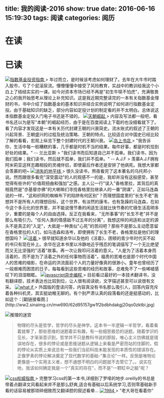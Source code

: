 title: 我的阅读-2016
show: true
date: 2016-06-16 15:19:30
tags: 阅读
categories: 阅历
---
# 在读

# 已读
<a class="fancybox" rel="group" href="https://www.amazon.cn/gp/product/B019C5Y1Z8/ref=as_li_qf_sp_asin_tl?ie=UTF8&camp=536&creative=3200&creativeASIN=B019C5Y1Z8&linkCode=as2&tag=dante-23">
    <img src="https://images-cn-4.ssl-images-amazon.com/images/I/51RVgZLRptL._SY346_.jpg" alt="指数基金投资指南" />
</a>
> 年过而立，是时候该考虑如何理财了。去年在大牛市时踏入股市，亏了个屁滚尿流。懵懵懂懂中接受了风险教育，实战中的教训给我这个小白上了结结实实的一课。如今对资本市场已经不再是"初生牛犊不怕虎"，充满敬畏之心的我开始思考从理论上补充知识。这是我近期完整读完的一本有关指数基金理财的书，书中介绍了指数基金的基本知识并结合实例说明了如何进行指数基金定投。由于基础知识的缺乏，部分内容如定投计划的制定看的并不太明白。总体说这本指数基金定投入门电子书还是不错的。

<a class="fancybox" rel="group" href="https://www.amazon.cn/gp/search/ref=as_li_qf_sp_sr_tl?ie=UTF8&camp=536&creative=3200&index=aps&keywords=%E5%A4%A9%E6%9C%9D%E5%B4%9B%E8%B5%B7&linkCode=ur2&tag=dante-23">
    <img src="https://images-cn.ssl-images-amazon.com/images/I/41nyAcVvv3L.jpg" alt="天朝崛起" />
</a>
> 内容及写法都一般吧，看书名还以为是写"本朝"的崛起经历，由于是在百度阅读上下载的也没细看就下了。看了内容才发现这是一本有关历代封建王朝的兴衰简史。流水账式的叙述了王朝的兴起背景、王朝盛兴的过程及统治策略、王朝的特点。比较适合对中国史已经比较了解的看看，宏观上纵览下整个封建时代的王朝兴衰。

<a class="fancybox" rel="group" href="http://www.amazon.cn/gp/product/B00VWVAFAG/ref=as_li_qf_sp_asin_tl?ie=UTF8&camp=536&creative=3200&creativeASIN=B00VWVAFAG&linkCode=as2&tag=dante-23">
	<img src="https://img3.doubanio.com/lpic/s28049685.jpg" alt="岛上书店" />
</a>
> "我告诉你，生活中每一桩糟糕的事，几乎都是时机不当的结果。每件好事，都是时机恰到好处的结果。" -- 兰比亚斯 
> "我们读书而后知道自己并不孤单。我们读书，因为我们孤单；我们读书，然后就不孤单，我们并不孤单。" -- A.J.F
> 羡慕A.J.F拥有阿米莉亚这样志趣相投的灵魂伴侣，即使最后作者还是安排了他病死。我想大家都会羡慕的吧~

<a class="fancybox" rel="group" href="http://www.amazon.cn/gp/product/B00Z5S4EDG/ref=as_li_qf_sp_asin_tl?ie=UTF8&camp=536&creative=3200&creativeASIN=B00Z5S4EDG&linkCode=as2&tag=dante-23">
	<img src="https://img1.doubanio.com/lpic/s28123969.jpg" alt="消失的地平线" />
</a>
> 很久没读书，熬夜看完了这本著名的乌托邦小说。然而跟很多看完"深受震动"的人的观感不一的是，我却并没有这般感受，甚至觉得有些许的"价值观扭曲和强加"之感。主人公一行"误入"香格里拉，其背后的真相竟然是"亦基督亦佛"的大喇嘛们寻找香格里拉继承人的一番"阴谋"，正如马连森说的一样，"这和织网的蜘蛛布下的陷阱有何区别"？而理想国度里的"长生不老"我想并不是所有人的理想目标，这个世界，有淡然的康韦，也有急躁的马连森，在如今这个多元化的世界里，并不能说慢节奏的闲适生活就比快节奏的忙碌生活高明多少，重要的是每个人的自由选择。反正在我看来，"无所事事"的"长生不老"并不是那么有吸引力。"任何人类的情感敌不过五年的分离"，我想这样的闲适和淡定的源头不是真正的"入定"，大抵是一种类似"心死"的苦闷吧？那些不是那么主动愿意留在香格里拉的人们，如马连森和洛岑，即使拥有了长生不老，香格里拉是他们的理想国吗？

<a class="fancybox" rel="group" href="http://www.amazon.cn/gp/product/B0098SGXLK/ref=as_li_qf_sp_asin_tl?ie=UTF8&camp=536&creative=3200&creativeASIN=B0098SGXLK&linkCode=as2&tag=dante-23">
    <img src="https://img3.doubanio.com/lpic/s27279654.jpg" alt="活着" />
</a>
> 很早就知道余华以及他的《活着》，困顿的青少年时代买不起的书只有现在补上。余华在这本书里以冷静地近乎残忍的笔调描写了一个无比绝望而又无比坚强的"活着"故事。再一次让我叩问活着的意义。"人是为了活着本身而活着的，而不是为了活着之外的任何事物而活着"。福贵的苦难也是那个时代中国人的苦难的缩影，在命运的洪流面前个人的力量好像真的很渺小。童年也曾经历了一段艰难而困苦的日子，每每看到这些苦难的经历和故事，总难免不了一些唏嘘感叹下的泪湿眼眶。

<a class="fancybox" rel="group" href="http://www.amazon.cn/gp/product/B00JVLEYY2/ref=as_li_tf_tl?ie=UTF8&camp=536&creative=3200&creativeASIN=B00JVLEYY2&linkCode=as2&tag=dante-23">
    <img src="https://img1.doubanio.com/lpic/s26700273.jpg" alt="javascript异步编程" />
</a>
> 目前看过最好的一本技术翻译书，没有翻译腔，技术表达也比较到位，让人很有阅读欲，文字描述甚至可以说很有文采。

<!--more-->

<a class="fancybox" rel="group" href="http://www.amazon.cn/gp/product/B00W4R6JV6/ref=as_li_tf_tl?ie=UTF8&camp=536&creative=3200&creativeASIN=B00W4R6JV6&linkCode=as2&tag=dante-23">
    <img src="https://images-cn.ssl-images-amazon.com/images/I/51NmhGGjSIL._SX359_BO1,204,203,200_.jpg" alt="what if" />
</a>
> 外国版的壹读问答，内容真没有书名那么吸引人，回答内容充斥着各种抖机灵，其实挺幼稚无聊的。有个别严肃认真的段落看的还是挺感动的，比如这个：[戳链接看图.](http://ww2.sinaimg.cn/mw690/62d95157gw1f2bdbhdakgj20qo0zktbi.jpg)

![推理的迷宫](https://img1.doubanio.com/lpic/s1433523.jpg)
> 物理的尽头是哲学，哲学的尽头是神学。这本书一半逻辑一半哲学，看着看着就晕了，那些思维的谜题着实有趣，有一些细思极恐的谜题。随着学识的见长，才渐渐意识到，哲学并不只是教科书说的那般，唯心主义仿佛就是错误地存在，很多的悖论或是思维谜题从逻辑上来看是严密而站的住脚的，假的悖论从实质上来说总有一些我们当前科技未能发现的本质性的错误存在。正像罗素的悖论解决奠定了现代数学的基础-"集合论"一样。反倒是唯物论更像是一个实用主义者，想不通想不明白的问题就不去管它了。。说实在地，我该如何确定我是一个"真实的存在"，而不是"一颗缸中之脑"呢？

<a class="fancybox" rel="group" href="http://www.amazon.cn/gp/product/B0011F5SIC/ref=as_li_qf_sp_asin_il_tl?ie=UTF8&camp=536&creative=3200&creativeASIN=B0011F5SIC&linkCode=as2&tag=dante-23">
    <img src="https://images-cn.ssl-images-amazon.com/images/I/51P-xHTkLYL._SX374_BO1,204,203,200_.jpg" alt="css权威指南" />
</a>
> 完整学习css的第一本书,详细到了罗嗦的地步.oreilly的书总是带着点翻译文风看起来并不是那么舒爽,适合有基础以后系统学习,否则零基础新手看的话容易被那琐碎细致而又翻译腔的叙述看晕...

<a class="fancybox" rel="group" href="http://www.amazon.cn/gp/product/B00C947WME/ref=as_li_qf_sp_asin_tl?ie=UTF8&camp=536&creative=3200&creativeASIN=B00C947WME&linkCode=as2&tag=dante-23">
    <img src="http://img3.doubanio.com/lpic/s26372338.jpg" alt="1984" />
</a>
> "老大哥在看着你"

